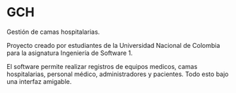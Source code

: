 # GCH
Gestión de camas hospitalarias.

Proyecto creado por estudiantes de la Universidad Nacional de Colombia para la asignatura Ingeniería de Software 1.

El software permite realizar registros de equipos medicos, camas hospitalarias, personal médico, administradores y pacientes. Todo esto bajo una interfaz amigable.
